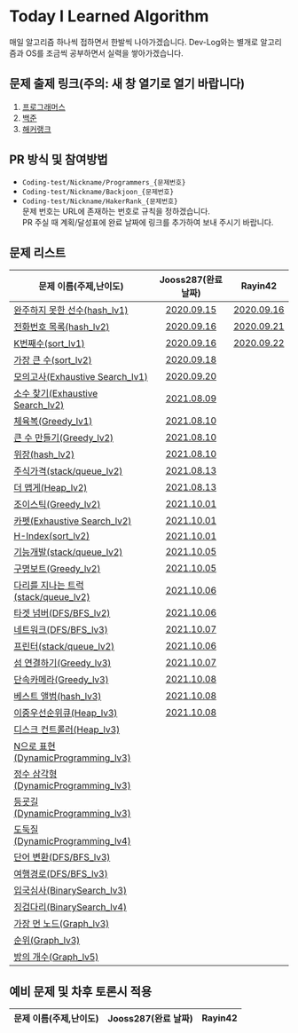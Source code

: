 # Today I Learned Algorithm

매일 알고리즘 하나씩 접하면서 한발씩 나아가겠습니다. Dev-Log와는 별개로 알고리즘과 OS를 조금씩 공부하면서 실력을 쌓아가겠습니다.

## 문제 출제 링크(주의: 새 창 열기로 열기 바랍니다)

1. [프로그래머스](https://programmers.co.kr/learn/challenges)
2. [백준](https://www.acmicpc.net/problemset)
3. [해커랭크](https://www.hackerrank.com/domains/algorithms)

## PR 방식 및 참여방법

* ```Coding-test/Nickname/Programmers_{문제번호}```
* ```Coding-test/Nickname/Backjoon_{문제번호}```
* ```Coding-test/Nickname/HakerRank_{문제번호}```  
문제 번호는 URL에 존재하는 번호로 규칙을 정하겠습니다.  
PR 주실 때 계획/달성표에 완료 날짜에 링크를 추가하여 보내 주시기 바랍니다.

## 문제 리스트

문제 이름(주제,난이도) | Jooss287(완료 날짜) | Rayin42 |
--- | :---: | :---: |
[완주하지 못한 선수(hash_lv1)](https://programmers.co.kr/learn/courses/30/lessons/42576#) | [2020.09.15](Coding-test/Jooss287/programmers_42576.md) | [2020.09.16](Coding-test/Rayin42/programmers_42576.md)
[전화번호 목록(hash_lv2)](https://programmers.co.kr/learn/courses/30/lessons/42577#)   | [2020.09.16](Coding-test/Jooss287/programmers_42577.md) | [2020.09.21](Coding-test/Rayin42/programmers_42577.md)
[K번째수(sort_lv1)](https://programmers.co.kr/learn/courses/30/lessons/42748)  | [2020.09.16](Coding-test/Jooss287/programmers_42748.md) | [2020.09.22](Coding-test/Rayin42/programmers_42748.md)
[가장 큰 수(sort_lv2)](https://programmers.co.kr/learn/courses/30/lessons/42746)   | [2020.09.18](Coding-test/Jooss287/programmers_42746.md) |
[모의고사(Exhaustive Search_lv1)](https://programmers.co.kr/learn/courses/30/lessons/42840) | [2020.09.20](Coding-test/Jooss287/programmers_42840.md) |
[소수 찾기(Exhaustive Search_lv2)](https://programmers.co.kr/learn/courses/30/lessons/42839) | [2021.08.09](Coding-test/Jooss287/programmers_42839.md) |
[체육복(Greedy_lv1)](https://programmers.co.kr/learn/courses/30/lessons/42862) | [2021.08.10](Coding-test/Jooss287/programmers_42862.md) |
[큰 수 만들기(Greedy_lv2)](https://programmers.co.kr/learn/courses/30/lessons/42883) | [2021.08.10](Coding-test/Jooss287/programmers_42883.md) |
[위장(hash_lv2)](https://programmers.co.kr/learn/courses/30/lessons/42578) | [2021.08.10](Coding-test/Jooss287/programmers_42578.md) |
[주식가격(stack/queue_lv2)](https://programmers.co.kr/learn/courses/30/lessons/42584) | [2021.08.13](Coding-test/Jooss287/programmers_42584.md) |
[더 맵게(Heap_lv2)](https://programmers.co.kr/learn/courses/30/lessons/42626) | [2021.08.13](Coding-test/Jooss287/programmers_42626.md) |
[조이스틱(Greedy_lv2)](https://programmers.co.kr/learn/courses/30/lessons/42860) | [2021.10.01](Coding-test/Jooss287/programmers_42860.md) |
[카펫(Exhaustive Search_lv2)](https://programmers.co.kr/learn/courses/30/lessons/42842) | [2021.10.01](Coding-test/Jooss287/programmers_42842.md) |
[H-Index(sort_lv2)](https://programmers.co.kr/learn/courses/30/lessons/42747) | [2021.10.01](Coding-test/Jooss287/programmers_42747.md) |
[기능개발(stack/queue_lv2)](https://programmers.co.kr/learn/courses/30/lessons/42586) | [2021.10.05](Coding-test/Jooss287/programmers_42586.md) |
[구명보트(Greedy_lv2)](https://programmers.co.kr/learn/courses/30/lessons/42885) | [2021.10.05](Coding-test/Jooss287/programmers_42885.md) |
[다리를 지나는 트럭(stack/queue_lv2)](https://programmers.co.kr/learn/courses/30/lessons/42583) | [2021.10.06](Coding-test/Jooss287/programmers_42583.md) |
[타겟 넘버(DFS/BFS_lv2)](https://programmers.co.kr/learn/courses/30/lessons/43165) | [2021.10.06](Coding-test/Jooss287/programmers_43165.md) |
[네트워크(DFS/BFS_lv3)](https://programmers.co.kr/learn/courses/30/lessons/43162) | [2021.10.07](Coding-test/Jooss287/programmers_43162.md) |
[프린터(stack/queue_lv2)](https://programmers.co.kr/learn/courses/30/lessons/42587) | [2021.10.06](Coding-test/Jooss287/programmers_42587.md) |
[섬 연결하기(Greedy_lv3)](https://programmers.co.kr/learn/courses/30/lessons/42861) | [2021.10.07](Coding-test/Jooss287/programmers_42861.md) |
[단속카메라(Greedy_lv3)](https://programmers.co.kr/learn/courses/30/lessons/42884) | [2021.10.08](Coding-test/Jooss287/programmers_42884.md) |
[베스트 앨범(hash_lv3)](https://programmers.co.kr/learn/courses/30/lessons/42579) | [2021.10.08](Coding-test/Jooss287/programmers_42579.md) |
[이중우선순위큐(Heap_lv3)](https://programmers.co.kr/learn/courses/30/lessons/42628) | [2021.10.08](Coding-test/Jooss287/programmers_42628.md) |
[디스크 컨트롤러(Heap_lv3)](https://programmers.co.kr/learn/courses/30/lessons/42627) |
[N으로 표현(DynamicProgramming_lv3)](https://programmers.co.kr/learn/courses/30/lessons/42895) |
[정수 삼각형(DynamicProgramming_lv3)](https://programmers.co.kr/learn/courses/30/lessons/43105) |
[등굣길(DynamicProgramming_lv3)](https://programmers.co.kr/learn/courses/30/lessons/42898) |
[도둑질(DynamicProgramming_lv4)](https://programmers.co.kr/learn/courses/30/lessons/42897) |
[단어 변환(DFS/BFS_lv3)](https://programmers.co.kr/learn/courses/30/lessons/43163) |
[여행경로(DFS/BFS_lv3)](https://programmers.co.kr/learn/courses/30/lessons/43164) |
[입국심사(BinarySearch_lv3)](https://programmers.co.kr/learn/courses/30/lessons/43238) |
[징검다리(BinarySearch_lv4)](https://programmers.co.kr/learn/courses/30/lessons/43236) |
[가장 먼 노드(Graph_lv3)](https://programmers.co.kr/learn/courses/30/lessons/49189) |
[순위(Graph_lv3)](https://programmers.co.kr/learn/courses/30/lessons/49191) |
[방의 개수(Graph_lv5)](https://programmers.co.kr/learn/courses/30/lessons/49190) |

## 예비 문제 및 차후 토론시 적용

문제 이름(주제,난이도) | Jooss287(완료 날짜) | Rayin42 |
--- | :---: | :---: |
